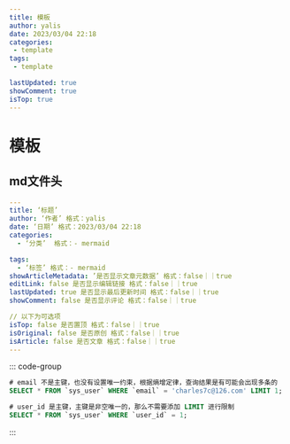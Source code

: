 ```yaml
---
title: 模板
author: yalis
date: 2023/03/04 22:18
categories:
 - template
tags:
 - template

lastUpdated: true
showComment: true
isTop: true
---
```


# 模板 <Badge text="持续更新" type="warning" />

## md文件头 

```yaml
---
title: ‘标题’
author: ‘作者’ 格式：yalis
date: ‘日期’ 格式：2023/03/04 22:18
categories: 
  - ‘分类’  格式：- mermaid

tags:
  - ‘标签’ 格式：- mermaid
showArticleMetadata: ’是否显示文章元数据’ 格式：false｜｜true
editLink: false 是否显示编辑链接 格式：false｜｜true
lastUpdated: true 是否显示最后更新时间 格式：false｜｜true
showComment: false 是否显示评论 格式：false｜｜true

// 以下为可选项
isTop: false 是否置顶 格式：false｜｜true
isOriginal: false 是否原创 格式：false｜｜true
isArticle: false 是否文章 格式：false｜｜true
---
```

::: code-group
```sql [正例]
# email 不是主键，也没有设置唯一约束，根据熵增定律，查询结果是有可能会出现多条的
SELECT * FROM `sys_user` WHERE `email` = 'charles7c@126.com' LIMIT 1;
```

```sql [反例]
# user_id 是主键，主键是非空唯一的，那么不需要添加 LIMIT 进行限制
SELECT * FROM `sys_user` WHERE `user_id` = 1;
```
:::